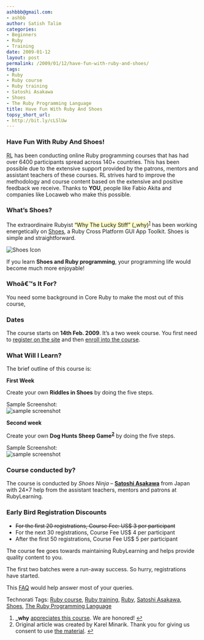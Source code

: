 ```yaml
---
ashbbb@gmail.com:
- ashbb
author: Satish Talim
categories:
- Beginners
- Ruby
- Training
date: 2009-01-12
layout: post
permalink: /2009/01/12/have-fun-with-ruby-and-shoes/
tags:
- Ruby
- Ruby course
- Ruby training
- Satoshi Asakawa
- Shoes
- The Ruby Programming Language
title: Have Fun With Ruby And Shoes
topsy_short_url:
- http://bit.ly/cLSlUw
---
```


<div>
  <h3>
    Have Fun With Ruby And Shoes!
  </h3>
  
  <p class="update">
    <abbr title="RubyLearning">RL</abbr> has been conducting online Ruby programming courses that has had over 6400 participants spread across 140+ countries. This has been possible due to the extensive support provided by the patrons, mentors and assistant teachers of these courses. RL strives hard to improve the methodology and course content based on the extensive and positive feedback we receive. Thanks to <strong>YOU</strong>, people like Fabio Akita and companies like Locaweb who make this possible.
  </p>
  
  <h3>
    What&#8217;s Shoes?
  </h3>
  
  <p>
    The extraordinaire Rubyist <span style="background-color: #FFFFCC;">&#8220;Why The Lucky Stiff&#8221; (_why)</span><sup class='footnote'><a href='#fn-1096-1' id='fnref-1096-1'>1</a></sup> has been working energetically on <a href="http://shoooes.net/">Shoes</a>, a Ruby Cross Platform GUI App Toolkit. Shoes is simple and straightforward.
  </p>
  
  <p>
    <img class="alignright" src="http://rubylearning.com/images/shoes-icon.png" alt="Shoes Icon" />
  </p>
  
  <p>
    If you learn <strong>Shoes and Ruby programming</strong>, your programming life would become much more enjoyable!
  </p>
  
  <h3>
    Whoâ€™s It For?
  </h3>
  
  <p>
    You need some background in Core Ruby to make the most out of this course,
  </p>
  
  <h3>
    Dates
  </h3>
  
  <p>
    The course starts on <strong>14th Feb. 2009</strong>. It&#8217;s a two week course. You first need to <a href="http://rubylearning.org/">register on the site</a> and then <a href="http://rubylearning.org/class/course/view.php?id=22">enroll into the course</a>.
  </p>
  
  <h3>
    What Will I Learn?
  </h3>
  
  <p>
    The brief outline of this course is:
  </p>
  
  <p>
    <strong>First Week</strong>
  </p>
  
  <p>
    Create your own <strong>Riddles in Shoes</strong> by doing the five steps.
  </p>
  
  <p>
    Sample Screenshot: <br /> <img class="aligncenter" src="http://rubylearning.com/images/riddles_snapshot.jpg" alt="sample screenshot" />
  </p>
  
  <p>
    <strong>Second week</strong>
  </p>
  
  <p>
    Create your own <strong>Dog Hunts Sheep Game<sup class='footnote'><a href='#fn-1096-2' id='fnref-1096-2'>2</a></sup></strong> by doing the five steps.
  </p>
  
  <p>
    Sample Screenshot: <br /> <img class="aligncenter" src="http://rubylearning.com/images/sheep_snapshot.jpg" alt="sample screenshot" />
  </p>
  
  <h3>
    Course conducted by?
  </h3>
  
  <p>
    The course is conducted by <em>Shoes Ninja</em> &#8211; <strong><a href="http://newwws.shoooes.net/2008/09/27/the-ashbb-shoes-class.html">Satoshi Asakawa</a></strong> from Japan with 24&#215;7 help from the assistant teachers, mentors and patrons at RubyLearning.
  </p>
  
  <h3>
    Early Bird Registration Discounts
  </h3>
  
  <ul>
    <li>
      <span style="text-decoration: line-through;">For the first 20 registrations, Course Fee: US$ 3 per participant</span>
    </li>
    <li>
      For the next 30 registrations, Course Fee US$ 4 per participant
    </li>
    <li>
      After the first 50 registrations, Course Fee US$ 5 per participant
    </li>
  </ul>
  
  <p>
    The course fee goes towards maintaining RubyLearning and helps provide quality content to you.
  </p>
  
  <p>
    The first two batches were a run-away success. So hurry, registrations have started.
  </p>
  
  <p class="note">
    This <a href="http://rubylearning.com/satishtalim/faq.html">FAQ</a> would help answer most of your queries.
  </p>
</div>

Technorati Tags: <a href="http://technorati.com/tag/Ruby+course" rel="tag">Ruby course</a>, <a href="http://technorati.com/tag/Ruby+training" rel="tag">Ruby training</a>, <a href="http://technorati.com/tag/Ruby" rel="tag">Ruby</a>, <a href="http://technorati.com/tag/Satoshi+Asakawa" rel="tag">Satoshi Asakawa</a>, <a href="http://technorati.com/tag/Shoes" rel="tag">Shoes</a>, <a href="http://technorati.com/tag/The+Ruby+Programming+Language" rel="tag">The Ruby Programming Language</a>

<div class='footnotes'>
  <div class='footnotedivider'>
  </div>
  
  <ol>
    <li id='fn-1096-1'>
      <strong>_why</strong> <a href="http://rubylearning.com/blog/2008/10/30/ruby-and-shoes-programming-a-new-course/#comment-94551">appreciates this course</a>. We are honored! <span class='footnotereverse'><a href='#fnref-1096-1'>&#8617;</a></span>
    </li>
    <li id='fn-1096-2'>
      Original article was created by Karel Minarik. Thank you for giving us consent to use <a href="http://www.restafari.org/object-oriented-sheep-running-in-ruby-shoes.html">the material</a>. <span class='footnotereverse'><a href='#fnref-1096-2'>&#8617;</a></span>
    </li>
  </ol>
</div>
